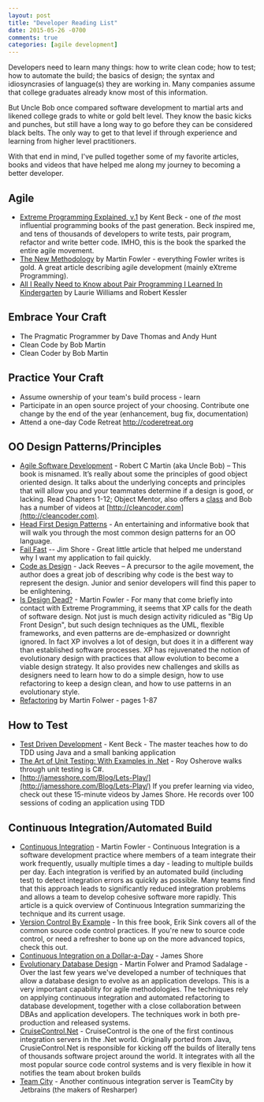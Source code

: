 ```yaml
---
layout: post
title: "Developer Reading List"
date: 2015-05-26 -0700
comments: true
categories: [agile development]
---
```


Developers need to learn many things: how to write clean code; how to test; how to automate the build; the basics of design; the syntax and idiosyncrasies of language(s) they are working in. Many companies assume that college graduates already know most of this information. 

But Uncle Bob once compared software development to martial arts and likened college grads to white or gold belt level. They know the basic kicks and punches, but still have a long way to go before they can be considered black belts. The only way to get to that level if through experience and learning from higher level practitioners.

With that end in mind, I've pulled together some of my favorite articles, books and videos that have helped me along my journey to becoming a better developer.

## Agile
* [Extreme Programming Explained, v.1](http://www.amazon.com/exec/obidos/tg/detail/-/0201616416/qid=1113835059/sr=8-3/ref=pd_csp_3/102-3223461-9436912?v=glance&s=books&n=507846) by Kent Beck - one of *the* most influential programming books of the past generation. Beck inspired me, and tens of thousands of developers to write tests, pair program, refactor and write better code. IMHO, this is the book the sparked the entire agile movement. 
* [The New Methodology](http://martinfowler.com/articles/newMethodology.html) by Martin Fowler - everything Fowler writes is gold. A great article describing agile development (mainly eXtreme Programming).  
* [All I Really Need to Know about Pair Programming I Learned In Kindergarten](http://collaboration.csc.ncsu.edu/laurie/Papers/Kindergarten.PDF) by Laurie Williams and Robert Kessler

## Embrace Your Craft
* The Pragmatic Programmer by Dave Thomas and Andy Hunt 
* Clean Code by Bob Martin 
* Clean Coder by Bob Martin 

## Practice Your Craft
* Assume ownership of your team's build process - learn 
* Participate in an open source project of your choosing. Contribute one change by the end of the year (enhancement, bug fix, documentation) 
* Attend a one-day Code Retreat http://coderetreat.org 


## OO Design Patterns/Principles
* [Agile Software Development]() - Robert C Martin (aka Uncle Bob) – This book is misnamed. It’s really about some the principles of good object oriented design. It talks about the underlying concepts and principles that will allow you and your teammates determine if a design is good, or lacking. Read Chapters 1-12; Object Mentor,  also offers a [class](http://www.objectmentor.com/omTraining/course_ood_patterns.html) and Bob has a number of videos at [http://cleancoder.com](http://cleancoder.com).
* [Head First Design Patterns]() - An entertaining and informative book that will walk you through the most common design patterns for an OO language.
* [Fail Fast](http://martinfowler.com/ieeeSoftware/failFast.pdf) -- Jim Shore - Great little article that helped me understand why I want my application to fail quickly.
* [Code as Design](http://www.developerdotstar.com/mag/articles/PDF/DevDotStar_Reeves_CodeAsDesign.pdf) - Jack Reeves – A precursor to the agile movement, the author does a great job of describing why code is the best way to represent the design. Junior and senior developers will find this paper to be enlightening.
* [Is Design Dead?](http://martinfowler.com/articles/designDead.html) - Martin Fowler - For many that come briefly into contact with Extreme Programming, it seems that XP calls for the death of software design. Not just is much design activity ridiculed as "Big Up Front Design", but such design techniques as the UML, flexible frameworks, and even patterns are de-emphasized or downright ignored. In fact XP involves a lot of design, but does it in a different way than established software processes. XP has rejuvenated the notion of evolutionary design with practices that allow evolution to become a viable design strategy. It also provides new challenges and skills as designers need to learn how to do a simple design, how to use refactoring to keep a design clean, and how to use patterns in an evolutionary style.
* [Refactoring]() by Martin Folwer - pages 1-87 

## How to Test
* [Test Driven Development](http://amzn.com/0321146530) - Kent Beck - The master teaches how to do TDD using Java and a small banking application
* [The Art of Unit Testing: With Examples in .Net](http://www.amazon.com/Art-Unit-Testing-Examples-Net/dp/1933988274/ref=sr_1_3?ie=UTF8&qid=1317859596&sr=8-3) - Roy Osherove walks through unit testing is C#.
* [http://jamesshore.com/Blog/Lets-Play/](http://jamesshore.com/Blog/Lets-Play/) If you prefer learning via video, check out these 15-minute videos by James Shore. He records over 100 sessions of coding an application using TDD

## Continuous Integration/Automated Build
* [Continuous Integration](http://martinfowler.com/articles/continuousIntegration.html) - Martin Fowler - Continuous Integration is a software development practice where members of a team integrate their work frequently, usually multiple times a day - leading to multiple builds per day. Each integration is verified by an automated build (including test) to detect integration errors as quickly as possible. Many teams find that this approach leads to significantly reduced integration problems and allows a team to develop cohesive software more rapidly. This article is a quick overview of Continuous Integration summarizing the technique and its current usage.
* [Version Control By Example](http://www.ericsink.com/vcbe) - In this free book, Erik Sink covers all of the common source code control practices. If you're new to source code control, or need a refresher to bone up on the more advanced topics, check this out. 
* [Continuous Integration on a Dollar-a-Day](http://jamesshore.com/Blog/Continuous-Integration-on-a-Dollar-a-Day.html) - James Shore 
* [Evolutionary Database Design](http://martinfowler.com/articles/evodb.html) - Martin Folwer and Pramod Sadalage - Over the last few years we've developed a number of techniques that allow a database design to evolve as an application develops. This is a very important capability for agile methodologies. The techniques rely on applying continuous integration and automated refactoring to database development, together with a close collaboration between DBAs and application developers. The techniques work in both pre-production and released systems. 
* [CruiseControl.Net](http://ccnet.thoughtworks.com/) - CruiseControl is the one of the first continous integration servers in the .Net world. Originally ported from Java, CrusieControl.Net is responsible for kicking off the builds of literally tens of thousands software project around the world. It integrates with all the most popular source code control systems and is very flexible in how it notifies the team about broken builds 
* [Team City](http://www.jetbrains.com/teamcity/features/continuous_integration.html) - Another continuous integration server is TeamCity by Jetbrains (the makers of Resharper)

